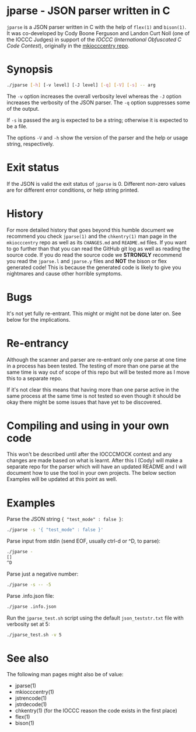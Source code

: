 # jparse - JSON parser written in C

`jparse` is a JSON parser written in C with the help of `flex(1)` and
`bison(1)`. It was co-developed by Cody Boone Ferguson and Landon Curt Noll (one
of the IOCCC Judges) in support of the *IOCCC* (_International Obfuscated C Code
Contest_), originally in the
[mkiocccentry repo](https://github.com/ioccc-src/mkiocccentry).

# Synopsis

```sh
./jparse [-h] [-v level] [-J level] [-q] [-V] [-s] -- arg
```

The `-v` option increases the overall verbosity level whereas the `-J` option
increases the verbosity of the JSON parser. The `-q` option suppresses some of
the output.

If `-s` is passed the arg is expected to be a string; otherwise it is expected
to be a file.

The options `-V` and `-h` show the version of the parser and the help or usage
string, respectively.

# Exit status

If the JSON is valid the exit status of `jparse` is 0. Different non-zero values
are for different error conditions, or help string printed.


# History

For more detailed history that goes beyond this humble document we
recommend you check `jparse(1)` and the `chkentry(1)` man page in the
`mkiocccentry` repo as well as its `CHANGES.md` and `README.md` files. If you
want to go further than that you can read the GitHub git log as well as reading
the source code. If you do read the source code we **STRONGLY** recommend you
read the `jparse.l` and `jparse.y` files and **NOT** the bison or flex generated
code! This is because the generated code is likely to give you nightmares and
cause other horrible symptoms.

# Bugs

It's not yet fully re-entrant. This might or might not be done later on. See
below for the implications.

# Re-entrancy

Although the scanner and parser are re-entrant only one parse at one time in a
process has been tested. The testing of more than one parse at the same time is
way out of scope of this repo but will be tested more as I move this to a
separate repo.

If it's not clear this means that having more than one parse active in the same
process at the same time is not tested so even though it should be okay there
might be some issues that have yet to be discovered.

# Compiling and using in your own code

This won't be described until after the IOCCCMOCK contest and any changes are
made based on what is learnt. After this I (Cody) will make a separate repo for
the parser which will have an updated README and I will document how to use the
tool in your own projects. The below section Examples will be updated at this
point as well.

# Examples

Parse the JSON string `{ "test_mode" : false }`:

```sh
./jparse -s '{ "test_mode" : false }'
```

Parse input from stdin (send EOF, usually ctrl-d or ^D, to parse):

```sh
./jparse -
[]
^D
```

Parse just a negative number:

```sh
./jparse -s -- -5
```

Parse .info.json file:

```sh
./jparse .info.json
```

Run the `jparse_test.sh` script using the default `json_teststr.txt` file with verbosity set at 5:

```sh
./jparse_test.sh -v 5
```
# See also
       
The following man pages might also be of value:

- jparse(1)
- mkiocccentry(1)
- jstrencode(1)
- jstrdecode(1)
- chkentry(1) (for the IOCCC reason the code exists in the first place)
- flex(1)
- bison(1)

